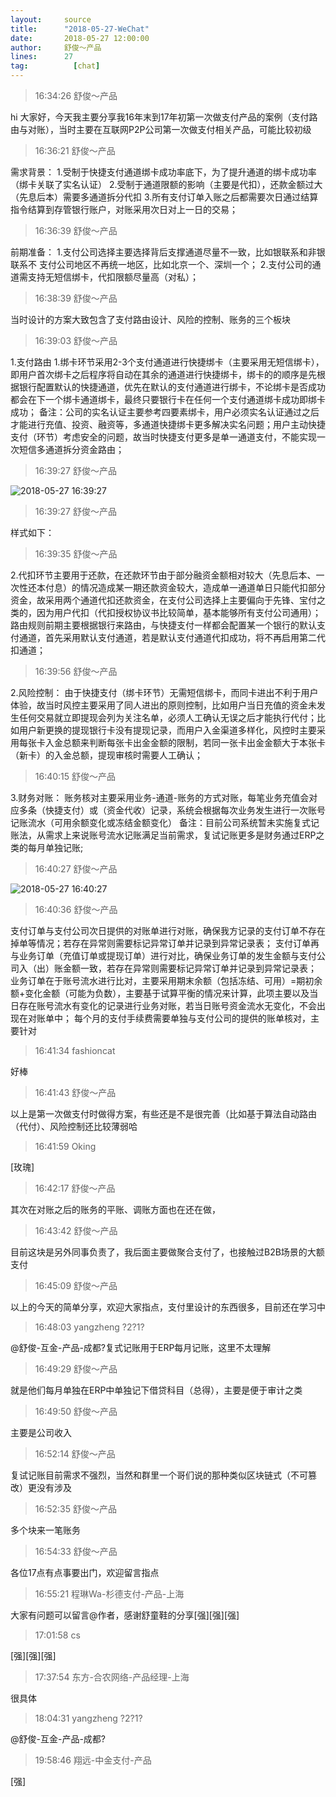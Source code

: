 ```yaml
---
layout:     source 
title:      "2018-05-27-WeChat"
date:       2018-05-27 12:00:00
author:     舒俊～产品
lines:      27 
tag:		  [chat]
---
```

> 16:34:26  舒俊～产品  
   
hi 大家好，今天我主要分享我16年末到17年初第一次做支付产品的案例（支付路由与对账），当时主要在互联网P2P公司第一次做支付相关产品，可能比较初级  
   
> 16:36:21  舒俊～产品  
   
需求背景： 1.受制于快捷支付通道绑卡成功率底下，为了提升通道的绑卡成功率（绑卡关联了实名认证） 2.受制于通道限额的影响（主要是代扣），还款金额过大（先息后本）需要多通道拆分代扣 3.所有支付订单入账之后都需要次日通过结算指令结算到存管银行账户，对账采用次日对上一日的交易；  
   
> 16:36:39  舒俊～产品  
   
前期准备： 1.支付公司选择主要选择背后支撑通道尽量不一致，比如银联系和非银联系不 支付公司地区不再统一地区，比如北京一个、深圳一个；  2.支付公司的通道需支持无短信绑卡，代扣限额尽量高（对私）；  
   
> 16:38:39  舒俊～产品  
   
当时设计的方案大致包含了支付路由设计、风险的控制、账务的三个板块  
   
> 16:39:03  舒俊～产品  
   
1.支付路由 1.绑卡环节采用2-3个支付通道进行快捷绑卡（主要采用无短信绑卡），即用户首次绑卡之后程序将自动在其余的通道进行快捷绑卡，绑卡的的顺序是先根据银行配置默认的快捷通道，优先在默认的支付通道进行绑卡，不论绑卡是否成功都会在下一个绑卡通道绑卡，最终只要银行卡在任何一个支付通道绑卡成功即绑卡成功； 备注：公司的实名认证主要参考四要素绑卡，用户必须实名认证通过之后才能进行充值、投资、融资等，多通道快捷绑卡更多解决实名问题；用户主动快捷支付（环节）考虑安全的问题，故当时快捷支付更多是单一通道支付，不能实现一次短信多通道拆分资金路由；  
   
> 16:39:27  舒俊～产品  
   
![2018-05-27 16:39:27](http://static.cocolian.org/img/20180527_163927.png) 
   
> 16:39:27  舒俊～产品  
   
样式如下：   
   
> 16:39:35  舒俊～产品  
   
2.代扣环节主要用于还款，在还款环节由于部分融资金额相对较大（先息后本、一次性还本付息）的情况造成某一期还款资金较大，造成单一通道单日只能代扣部分资金，故采用两个通道代扣还款资金，在支付公司选择上主要偏向于先锋、宝付之类的，因为用户代扣（代扣授权协议书比较简单，基本能够所有支付公司通用）； 路由规则前期主要根据银行来路由，与快捷支付一样都会配置某一个银行的默认支付通道，首先采用默认支付通道，若是默认支付通道代扣成功，将不再启用第二代扣通道；  
   
> 16:39:56  舒俊～产品  
   
2.风险控制： 由于快捷支付（绑卡环节）无需短信绑卡，而同卡进出不利于用户体验，故当时风控主要采用了同人进出的原则控制，比如用户当日充值的资金未发生任何交易就立即提现会列为关注名单，必须人工确认无误之后才能执行代付；比如用户新更换的提现银行卡没有提现记录，而用户入金渠道多样化，风控时主要采用每张卡入金总额来判断每张卡出金金额的限制，若同一张卡出金金额大于本张卡（新卡）的入金总额，提现审核时需要人工确认；  
   
> 16:40:15  舒俊～产品  
   
3.财务对账： 账务核对主要采用业务-通道-账务的方式对账，每笔业务充值会对应多条（快捷支付）或（资金代收）记录，系统会根据每次业务发生进行一次账号记账流水（可用余额变化或冻结金额变化） 备注：目前公司系统暂未实施复式记账法，从需求上来说账号流水记账满足当前需求，复试记账更多是财务通过ERP之类的每月单独记账;  
   
> 16:40:27  舒俊～产品  
   
![2018-05-27 16:40:27](http://static.cocolian.org/img/20180527_164027.png) 
   
> 16:40:36  舒俊～产品  
   
支付订单与支付公司次日提供的对账单进行对账，确保我方记录的支付订单不存在掉单等情况；若存在异常则需要标记异常订单并记录到异常记录表； 支付订单再与业务订单（充值订单或提现订单）进行对比，确保业务订单的发生金额与支付公司入（出）账金额一致，若存在异常则需要标记异常订单并记录到异常记录表； 业务订单在于账号流水进行比对，主要采用期末余额（包括冻结、可用）=期初余额+变化金额（可能为负数），主要基于试算平衡的情况来计算，此项主要以及当日存在账号流水有变化的记录进行业务对账，若当日账号资金流水无变化，不会出现在对账单中； 每个月的支付手续费需要单独与支付公司的提供的账单核对，主要针对  
   
> 16:41:34  fashioncat  
   
好棒  
   
> 16:41:43  舒俊～产品  
   
以上是第一次做支付时做得方案，有些还是不是很完善（比如基于算法自动路由（代付）、风险控制还比较薄弱哈  
   
> 16:41:59  Oking  
   
[玫瑰]  
   
> 16:42:17  舒俊～产品  
   
其次在对账之后的账务的平账、调账方面也在还在做，  
   
> 16:43:42  舒俊～产品  
   
目前这块是另外同事负责了，我后面主要做聚合支付了，也接触过B2B场景的大额支付  
   
> 16:45:09  舒俊～产品  
   
以上的今天的简单分享，欢迎大家指点，支付里设计的东西很多，目前还在学习中  
   
> 16:48:03  yangzheng ?2?1?  
   
@舒俊-互金-产品-成都?复式记账用于ERP每月记账，这里不太理解  
   
> 16:49:29  舒俊～产品  
   
就是他们每月单独在ERP中单独记下借贷科目（总得），主要是便于审计之类  
   
> 16:49:50  舒俊～产品  
   
主要是公司收入  
   
> 16:52:14  舒俊～产品  
   
复试记账目前需求不强烈，当然和群里一个哥们说的那种类似区块链式（不可篡改）更没有涉及  
   
> 16:52:35  舒俊～产品  
   
多个块来一笔账务  
   
> 16:54:33  舒俊～产品  
   
各位17点有点事要出门，欢迎留言指点  
   
> 16:55:21  程琳Wa-杉德支付-产品-上海  
   
大家有问题可以留言@作者，感谢舒童鞋的分享[强][强][强]  
   
> 17:01:58  cs  
   
[强][强][强]  
   
> 17:37:54  东方-合农网络-产品经理-上海  
   
很具体  
   
> 18:04:31  yangzheng ?2?1?  
   
@舒俊-互金-产品-成都?  
   
> 19:58:46  翔远-中金支付-产品  
   
[强]  
   
